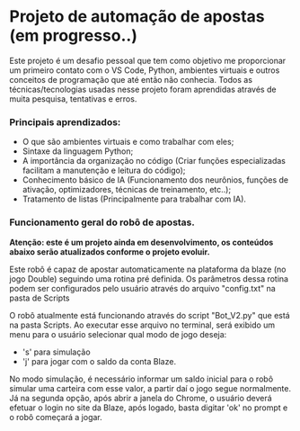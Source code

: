 # Projeto de automação de apostas (em progresso..)

Este projeto é um desafio pessoal que tem como objetivo me proporcionar um primeiro contato com o VS Code, Python, ambientes virtuais e outros conceitos de programação que até então não conhecia. Todos as técnicas/tecnologias usadas nesse projeto foram aprendidas através de muita pesquisa, tentativas e erros.

### Principais aprendizados:
* O que são ambientes virtuais e como trabalhar com eles;
* Sintaxe da linguagem Python;
* A importância da organização no código (Criar funções especializadas facilitam a manutenção e leitura do código);
* Conhecimento básico de IA (Funcionamento dos neurônios, funções de ativação, optimizadores, técnicas de treinamento, etc..);
* Tratamento de listas (Principalmente para trabalhar com IA).

### Funcionamento geral do robô de apostas.
**Atenção: este é um projeto ainda em desenvolvimento, os conteúdos abaixo serão atualizados conforme o projeto evoluir.**

Este robô é capaz de apostar automaticamente na plataforma da blaze (no jogo Double) seguindo uma rotina pré definida. Os parâmetros dessa rotina podem ser configurados pelo usuário através do arquivo "config.txt" na pasta de Scripts

O robô atualmente está funcionando através do script "Bot_V2.py" que está na pasta Scripts. Ao executar esse arquivo no terminal, será exibido um menu para o usuário selecionar qual modo de jogo deseja:

* 's' para simulação
* 'j' para jogar com o saldo da conta Blaze.

No modo simulação, é necessário informar um saldo inicial para o robô simular uma carteira com esse valor, a partir daí o jogo segue normalmente.
Já na segunda opção, após abrir a janela do Chrome, o usuário deverá efetuar o login no site da Blaze, após logado, basta digitar 'ok' no prompt e o robô começará a jogar.


